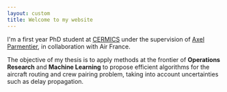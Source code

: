```yaml
---
layout: custom
title: Welcome to my website
---
```


I'm a first year PhD student at [CERMICS](https://cermics-lab.enpc.fr/) under the supervision of [Axel Parmentier](https://cermics.enpc.fr/~parmenta/), in collaboration with Air France.

The objective of my thesis is to apply methods at the frontier of **Operations Research** and **Machine Learning** to propose efficient algorithms for the aircraft routing and crew pairing problem, taking into account uncertainties such as delay propagation.